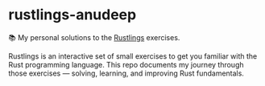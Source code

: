 # rustlings-anudeep

📚 My personal solutions to the [Rustlings](https://github.com/rust-lang/rustlings) exercises.

Rustlings is an interactive set of small exercises to get you familiar with the Rust programming language. This repo documents my journey through those exercises — solving, learning, and improving Rust fundamentals.